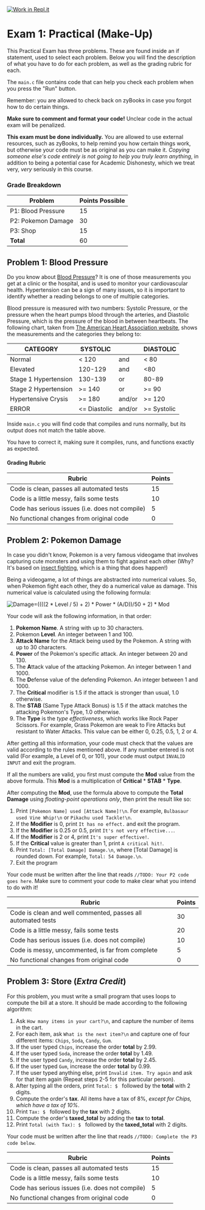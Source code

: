 [![Work in Repl.it](https://classroom.github.com/assets/work-in-replit-14baed9a392b3a25080506f3b7b6d57f295ec2978f6f33ec97e36a161684cbe9.svg)](https://classroom.github.com/online_ide?assignment_repo_id=4494659&assignment_repo_type=AssignmentRepo)
# Exam 1: Practical (Make-Up)

This Practical Exam has three problems. These are found inside an if statement, used to select each problem. Below you will find the description of what you have to do for each problem, as well as the grading rubric for each.

The `main.c` file contains code that can help you check each problem when you press the "Run" button.

Remember: you are allowed to check back on zyBooks in case you forgot how to do certain things.

**Make sure to comment and format your code!** Unclear code in the actual exam will be penalized.

**This exam must be done individually.** You are allowed to use external resources, such as zyBooks, to help remind you how certain things work, but otherwise your code must be as original as you can make it. *Copying someone else's code entirely is not going to help you truly learn anything*, in addition to being a potential case for Academic Dishonesty, which we treat very, *very* seriously in this course.

### Grade Breakdown

Problem | Points Possible
--------|----------------
P1: Blood Pressure | 15
P2: Pokemon Damage | 30
P3: Shop | 15
**Total** | 60

## Problem 1: Blood Pressure

Do you know about [Blood Pressure](https://www.heart.org/en/health-topics/high-blood-pressure/understanding-blood-pressure-readings)? It is one of those measurements you get at a clinic or the hospital, and is used to monitor your cardiovascular health. Hypertension can be a sign of many issues, so it is important to identify whether a reading belongs to one of multiple categories.

Blood pressure is measured with two numbers: Systolic Pressure, or the pressure when the heart pumps blood through the arteries, and Diastolic Pressure, which is the pressure of the blood in between heartbeats. The following chart, taken from [The American Heart Association website](https://www.heart.org/en/health-topics/high-blood-pressure/understanding-blood-pressure-readings), shows the measurements and the categories they belong to:

**CATEGORY** | **SYSTOLIC** | | **DIASTOLIC**
-------------|--------------|-|--------------
Normal | < 120 | and | < 80
Elevated | 120-129 | and | <80
Stage 1 Hypertension | 130-139 | or | 80-89
Stage 2 Hypertension | >= 140 | or | >= 90
Hypertensive Crysis | >= 180 | and/or | >= 120
ERROR | <= Diastolic | and/or | >= Systolic

Inside `main.c` you will find code that compiles and runs normally, but its output does not match the table above.

You have to correct it, making sure it compiles, runs, and functions exactly as expected.

#### Grading Rubric

Rubric | Points
-------|--------
Code is clean, passes all automated tests | 15
Code is a little messy, fails some tests | 10
Code has serious issues (i.e. does not compile) | 5
No functional changes from original code | 0

## Problem 2: Pokemon Damage

In case you didn't know, Pokemon is a very famous videogame that involves capturing cute monsters and using them to fight against each other (Why? It's based on [insect fighting](https://en.wikipedia.org/wiki/Insect_fighting), which is a thing that does happen!)

Being a videogame, a lot of things are abstracted into numerical values. So, when Pokemon fight each other, they do a numerical value as damage. This numerical value is calculated using the following formula:

![Damage=((((2 * Level / 5) + 2) * Power * (A/D))/50 + 2) * Mod](https://i.imgur.com/lJq8EpV.png)

Your code will ask the following information, in that order:
1. **Pokemon Name**. A string with up to 30 characters.
2. Pokemon **Level**. An integer between 1 and 100.
3. **Attack Name** for the Attack being used by the Pokemon. A string with up to 30 characters.
3. **Power** of the Pokemon's specific attack. An integer between 20 and 130.
4. The **A**ttack value of the attacking Pokemon. An integer between 1 and 1000.
5. The **D**efense value of the defending Pokemon. An integer between 1 and 1000.
7. The **Critical** modifier is 1.5 if the attack is stronger than usual, 1.0 otherwise.
8. The **STAB** (Same Type Attack Bonus) is 1.5 if the attack matches the attacking Pokemon's Type, 1.0 otherwise.
9. The **Type** is the *type effectiveness*, which works like Rock Paper Scissors. For example, Grass Pokemon are weak to Fire Attacks but resistant to Water Attacks. This value can be either 0, 0.25, 0.5, 1, 2 or 4.

After getting all this information, your code must check that the values are valid according to the rules mentioned above. If any number entered is not valid (For example, a Level of 0, or 101), your code must output `INVALID INPUT` and exit the program.

If all the numbers are valid, you first must compute the **Mod** value from the above formula. This **Mod** is a multiplication of **Critical** \* **STAB** \* **Type**.

After computing the **Mod**, use the formula above to compute the **Total Damage** using *floating-point operations only*, then print the result like so:

1. Print `[Pokemon Name] used [Attack Name]!\n`. For example, `Bulbasaur used Vine Whip!\n` or `Pikachu used Tackle!\n`.
2. If the **Modifier** is 0, print `It has no effect.` and exit the program.
3. If the **Modifier** is 0.25 or 0.5, print `It's not very effective...`.
4. If the **Modifier** is 2 or 4, print `It's super effective!`.
5. If the **Critical** value is greater than 1, print `A critical hit!`.
6. Print `Total: [Total Damage] Damage.\n`, where [Total Damage] is rounded down. For example, `Total: 54 Damage.\n`.
7. Exit the program

Your code must be written after the line that reads `//TODO: Your P2 code goes here`. Make sure to comment your code to make clear what you intend to do with it!

Rubric | Points
-------|--------
Code is clean and well commented, passes all automated tests | 30
Code is a little messy, fails some tests | 20
Code has serious issues (i.e. does not compile) | 10
Code is messy, uncommented, is far from complete | 5
No functional changes from original code | 0

## Problem 3: Store (*Extra Credit*)

For this problem, you must write a small program that uses loops to compute the bill at a store. It should be made according to the following algorithm:

1. Ask `How many items in your cart?\n`, and capture the number of items in the cart.
2. For each item, ask `What is the next item?\n` and capture one of four different items: `Chips`, `Soda`, `Candy`, `Gum`.
3. If the user typed `Chips`, increase the order **total** by 2.99.
4. If the user typed `Soda`, increase the order **total** by 1.49.
5. If the user typed `Candy`, increase the order **total** by 2.45.
6. If the user typed `Gum`, increase the order **total** by 0.99.
7. If the user typed anything else, print `Invalid item. Try again` and ask for that item again (Repeat steps 2-5 for this particular person).
9. After typing all the orders, print `Total: $ ` followed by the **total** with 2 digits.
10. Compute the order's **tax**. All items have a tax of 8%, *except for Chips, which have a tax of 10%*.
11. Print `Tax: $ ` followed by the **tax** with 2 digits.
12. Compute the order's **taxed_total** by adding the **tax** to **total**.
13. Print `Total (with Tax): $ ` followed by the **taxed_total** with 2 digits.

Your code must be written after the line that reads `//TODO: Complete the P3 code below`.

Rubric | Points
-------|--------
Code is clean, passes all automated tests | 15
Code is a little messy, fails some tests | 10
Code has serious issues (i.e. does not compile) | 5
No functional changes from original code | 0
